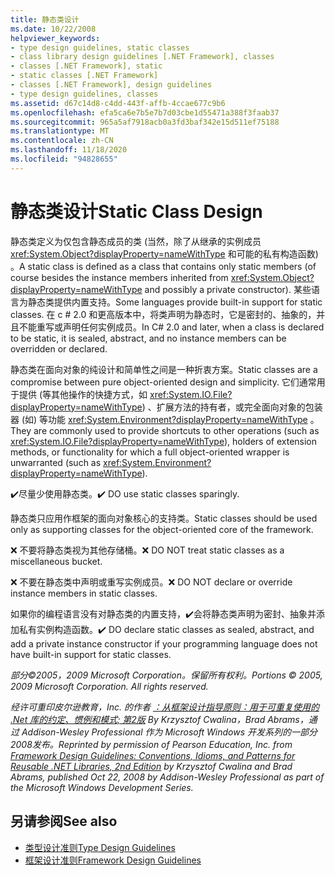 ```yaml
---
title: 静态类设计
ms.date: 10/22/2008
helpviewer_keywords:
- type design guidelines, static classes
- class library design guidelines [.NET Framework], classes
- classes [.NET Framework], static
- static classes [.NET Framework]
- classes [.NET Framework], design guidelines
- type design guidelines, classes
ms.assetid: d67c14d8-c4dd-443f-affb-4ccae677c9b6
ms.openlocfilehash: efa5ca6e7b5e7b7d03cbe1d55471a388f3faab37
ms.sourcegitcommit: 965a5af7918acb0a3fd3baf342e15d511ef75188
ms.translationtype: MT
ms.contentlocale: zh-CN
ms.lasthandoff: 11/18/2020
ms.locfileid: "94828655"
---
```

# <a name="static-class-design"></a><span data-ttu-id="c48f9-102">静态类设计</span><span class="sxs-lookup"><span data-stu-id="c48f9-102">Static Class Design</span></span>
<span data-ttu-id="c48f9-103">静态类定义为仅包含静态成员的类 (当然，除了从继承的实例成员 <xref:System.Object?displayProperty=nameWithType> 和可能的私有构造函数) 。</span><span class="sxs-lookup"><span data-stu-id="c48f9-103">A static class is defined as a class that contains only static members (of course besides the instance members inherited from <xref:System.Object?displayProperty=nameWithType> and possibly a private constructor).</span></span> <span data-ttu-id="c48f9-104">某些语言为静态类提供内置支持。</span><span class="sxs-lookup"><span data-stu-id="c48f9-104">Some languages provide built-in support for static classes.</span></span> <span data-ttu-id="c48f9-105">在 c # 2.0 和更高版本中，将类声明为静态时，它是密封的、抽象的，并且不能重写或声明任何实例成员。</span><span class="sxs-lookup"><span data-stu-id="c48f9-105">In C# 2.0 and later, when a class is declared to be static, it is sealed, abstract, and no instance members can be overridden or declared.</span></span>

 <span data-ttu-id="c48f9-106">静态类在面向对象的纯设计和简单性之间是一种折衷方案。</span><span class="sxs-lookup"><span data-stu-id="c48f9-106">Static classes are a compromise between pure object-oriented design and simplicity.</span></span> <span data-ttu-id="c48f9-107">它们通常用于提供 (等其他操作的快捷方式，如 <xref:System.IO.File?displayProperty=nameWithType>) 、扩展方法的持有者，或完全面向对象的包装器 (如) 等功能 <xref:System.Environment?displayProperty=nameWithType> 。</span><span class="sxs-lookup"><span data-stu-id="c48f9-107">They are commonly used to provide shortcuts to other operations (such as <xref:System.IO.File?displayProperty=nameWithType>), holders of extension methods, or functionality for which a full object-oriented wrapper is unwarranted (such as <xref:System.Environment?displayProperty=nameWithType>).</span></span>

 <span data-ttu-id="c48f9-108">✔️尽量少使用静态类。</span><span class="sxs-lookup"><span data-stu-id="c48f9-108">✔️ DO use static classes sparingly.</span></span>

 <span data-ttu-id="c48f9-109">静态类只应用作框架的面向对象核心的支持类。</span><span class="sxs-lookup"><span data-stu-id="c48f9-109">Static classes should be used only as supporting classes for the object-oriented core of the framework.</span></span>

 <span data-ttu-id="c48f9-110">❌ 不要将静态类视为其他存储桶。</span><span class="sxs-lookup"><span data-stu-id="c48f9-110">❌ DO NOT treat static classes as a miscellaneous bucket.</span></span>

 <span data-ttu-id="c48f9-111">❌ 不要在静态类中声明或重写实例成员。</span><span class="sxs-lookup"><span data-stu-id="c48f9-111">❌ DO NOT declare or override instance members in static classes.</span></span>

 <span data-ttu-id="c48f9-112">如果你的编程语言没有对静态类的内置支持，✔️会将静态类声明为密封、抽象并添加私有实例构造函数。</span><span class="sxs-lookup"><span data-stu-id="c48f9-112">✔️ DO declare static classes as sealed, abstract, and add a private instance constructor if your programming language does not have built-in support for static classes.</span></span>

 <span data-ttu-id="c48f9-113">*部分©2005，2009 Microsoft Corporation。保留所有权利。*</span><span class="sxs-lookup"><span data-stu-id="c48f9-113">*Portions © 2005, 2009 Microsoft Corporation. All rights reserved.*</span></span>

 <span data-ttu-id="c48f9-114">*经许可重印皮尔逊教育，Inc. 的作者 [：从框架设计指导原则：用于可重复使用的 .Net 库的约定、惯例和模式; 第2版](https://www.informit.com/store/framework-design-guidelines-conventions-idioms-and-9780321545619) By Krzysztof Cwalina，Brad Abrams，通过 Addison-Wesley Professional 作为 Microsoft Windows 开发系列的一部分2008发布。*</span><span class="sxs-lookup"><span data-stu-id="c48f9-114">*Reprinted by permission of Pearson Education, Inc. from [Framework Design Guidelines: Conventions, Idioms, and Patterns for Reusable .NET Libraries, 2nd Edition](https://www.informit.com/store/framework-design-guidelines-conventions-idioms-and-9780321545619) by Krzysztof Cwalina and Brad Abrams, published Oct 22, 2008 by Addison-Wesley Professional as part of the Microsoft Windows Development Series.*</span></span>

## <a name="see-also"></a><span data-ttu-id="c48f9-115">另请参阅</span><span class="sxs-lookup"><span data-stu-id="c48f9-115">See also</span></span>

- [<span data-ttu-id="c48f9-116">类型设计准则</span><span class="sxs-lookup"><span data-stu-id="c48f9-116">Type Design Guidelines</span></span>](type.md)
- [<span data-ttu-id="c48f9-117">框架设计准则</span><span class="sxs-lookup"><span data-stu-id="c48f9-117">Framework Design Guidelines</span></span>](index.md)
